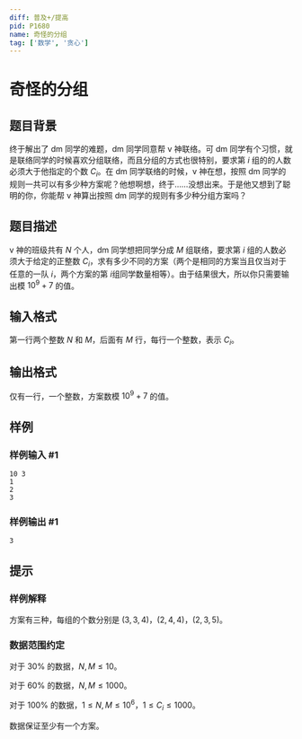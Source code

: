 ```yaml
---
diff: 普及+/提高
pid: P1680
name: 奇怪的分组
tag: ['数学', '贪心']
---
```

# 奇怪的分组
## 题目背景

终于解出了 dm 同学的难题，dm 同学同意帮 v 神联络。可 dm 同学有个习惯，就是联络同学的时候喜欢分组联络，而且分组的方式也很特别，要求第 $i$ 组的的人数必须大于他指定的个数 $C_i$。在 dm 同学联络的时候，v 神在想，按照 dm 同学的规则一共可以有多少种方案呢？他想啊想，终于……没想出来。于是他又想到了聪明的你，你能帮 v 神算出按照 dm 同学的规则有多少种分组方案吗？

## 题目描述

v 神的班级共有 $N$ 个人，dm 同学想把同学分成 $M$ 组联络，要求第 $i$ 组的人数必须大于给定的正整数 $C_i$，求有多少不同的方案（两个是相同的方案当且仅当对于任意的一队 $i$，两个方案的第 $i$组同学数量相等）。由于结果很大，所以你只需要输出模 $10^9+7$ 的值。

## 输入格式

第一行两个整数 $N$ 和 $M$，后面有 $M$ 行，每行一个整数，表示 $C_i$。

## 输出格式

仅有一行，一个整数，方案数模 $10^9+7$ 的值。

## 样例

### 样例输入 #1
```
10 3
1
2
3

```
### 样例输出 #1
```
3
```
## 提示

### 样例解释

方案有三种，每组的个数分别是 $(3,3,4)$，$(2,4,4)$，$(2,3,5)$。

### 数据范围约定

对于 $30\%$ 的数据，$N,M\le 10$。

对于 $60\%$ 的数据，$N,M\le 1000$。

对于 $100\%$ 的数据，$1\le N ,M\le 10^6$，$1\le C_i\le 1000$。

数据保证至少有一个方案。

